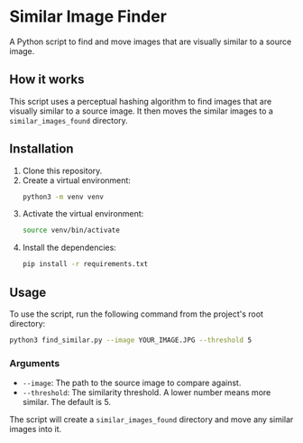 # Similar Image Finder

A Python script to find and move images that are visually similar to a source image.

## How it works

This script uses a perceptual hashing algorithm to find images that are visually similar to a source image. It then moves the similar images to a `similar_images_found` directory.

## Installation

1.  Clone this repository.
2.  Create a virtual environment:
    ```bash
    python3 -m venv venv
    ```
3.  Activate the virtual environment:
    ```bash
    source venv/bin/activate
    ```
4.  Install the dependencies:
    ```bash
    pip install -r requirements.txt
    ```

## Usage

To use the script, run the following command from the project's root directory:

```bash
python3 find_similar.py --image YOUR_IMAGE.JPG --threshold 5
```

### Arguments

*   `--image`: The path to the source image to compare against.
*   `--threshold`: The similarity threshold. A lower number means more similar. The default is 5.

The script will create a `similar_images_found` directory and move any similar images into it.

